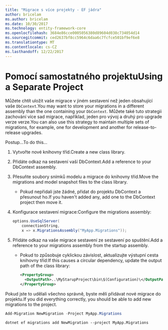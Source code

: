 ```yaml
---
title: "Migrace s více projekty - EF jádra"
author: bricelam
ms.author: bricelam
ms.date: 10/30/2017
ms.technology: entity-framework-core
ms.openlocfilehash: 3684e86cce0005056380d89604d038c734054d14
ms.sourcegitcommit: ced2637bf8cc5964c6daa6c7fcfce501bf9ef6e8
ms.translationtype: MT
ms.contentlocale: cs-CZ
ms.lasthandoff: 12/22/2017
---
```

<a name="using-a-separate-project"></a><span data-ttu-id="f8125-102">Pomocí samostatného projektu</span><span class="sxs-lookup"><span data-stu-id="f8125-102">Using a Separate Project</span></span>
========================
<span data-ttu-id="f8125-103">Můžete chtít uložit vaše migrace v jiném sestavení než jeden obsahující vaše `DbContext`.</span><span class="sxs-lookup"><span data-stu-id="f8125-103">You may want to store your migrations in a different assembly than the one containing your `DbContext`.</span></span> <span data-ttu-id="f8125-104">Můžete také tuto strategii zachování více sad migrace, například, jeden pro vývoj a druhý pro upgrade verze verze.</span><span class="sxs-lookup"><span data-stu-id="f8125-104">You can also use this strategy to maintain multiple sets of migrations, for example, one for development and another for release-to-release upgrades.</span></span>

<span data-ttu-id="f8125-105">Postup...</span><span class="sxs-lookup"><span data-stu-id="f8125-105">To do this...</span></span>

1. <span data-ttu-id="f8125-106">Vytvořte nové knihovny tříd.</span><span class="sxs-lookup"><span data-stu-id="f8125-106">Create a new class library.</span></span>

2. <span data-ttu-id="f8125-107">Přidáte odkaz na sestavení vaší DbContext.</span><span class="sxs-lookup"><span data-stu-id="f8125-107">Add a reference to your DbContext assembly.</span></span>

3. <span data-ttu-id="f8125-108">Přesuňte soubory snímků modelu a migrace do knihovny tříd.</span><span class="sxs-lookup"><span data-stu-id="f8125-108">Move the migrations and model snapshot files to the class library.</span></span>
   * <span data-ttu-id="f8125-109">Pokud nepřidali jste žádné, přidat do projektu DbContext a přesunout ho.</span><span class="sxs-lookup"><span data-stu-id="f8125-109">If you haven't added any, add one to the DbContext project then move it.</span></span>

4. <span data-ttu-id="f8125-110">Konfigurace sestavení migrace:</span><span class="sxs-lookup"><span data-stu-id="f8125-110">Configure the migrations assembly:</span></span>

   ``` csharp
   options.UseSqlServer(
       connectionString,
       x => x.MigrationsAssembly("MyApp.Migrations"));
   ```

5. <span data-ttu-id="f8125-111">Přidáte odkaz na vaše migrace sestavení ze sestavení po spuštění.</span><span class="sxs-lookup"><span data-stu-id="f8125-111">Add a reference to your migrations assembly from the startup assembly.</span></span>
   * <span data-ttu-id="f8125-112">Pokud to způsobuje cyklickou závislost, aktualizujte výstupní cesta knihovny tříd:</span><span class="sxs-lookup"><span data-stu-id="f8125-112">If this causes a circular dependency, update the output path of the class library:</span></span>

     ``` xml
     <PropertyGroup>
       <OutputPath>..\MyStarupProject\bin\$(Configuration)\</OutputPath>
     </PropertyGroup>
     ```

<span data-ttu-id="f8125-113">Pokud jste to udělali všechno správně, byste měli přidávat nové migrace do projektu.</span><span class="sxs-lookup"><span data-stu-id="f8125-113">If you did everything correctly, you should be able to add new migrations to the project.</span></span>

``` powershell
Add-Migration NewMigration -Project MyApp.Migrations
```
``` Console
dotnet ef migrations add NewMigration --project MyApp.Migrations
```
